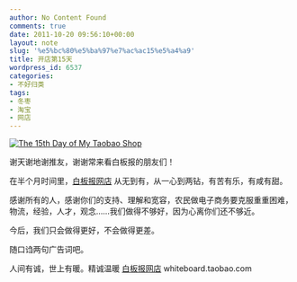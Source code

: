 ```yaml
---
author: No Content Found
comments: true
date: 2011-10-20 09:56:10+00:00
layout: note
slug: '%e5%bc%80%e5%ba%97%e7%ac%ac15%e5%a4%a9'
title: 开店第15天
wordpress_id: 6537
categories:
- 不好归类
tags:
- 冬枣
- 淘宝
- 网店
---
```


[![The 15th Day of My Taobao Shop](http://farm7.static.flickr.com/6175/6262027043_2a6318e4a1.jpg)](http://www.flickr.com/photos/42121485@N00/6262027043)





谢天谢地谢推友，谢谢常来看白板报的朋友们！





在半个月时间里，[白板报网店](http://whiteboard.taobao.com) 从无到有，从一心到两钻，有苦有乐，有咸有甜。





感谢所有的人，感谢你们的支持、理解和宽容，农民做电子商务要克服重重困难，物流，经验，人才，观念……我们做得不够好，因为心离你们还不够近。





今后，我们只会做得更好，不会做得更差。





随口诌两句广告词吧。





人间有诚，世上有暖。精诚温暖 [白板报网店](http://whiteboard.taobao.com) whiteboard.taobao.com
